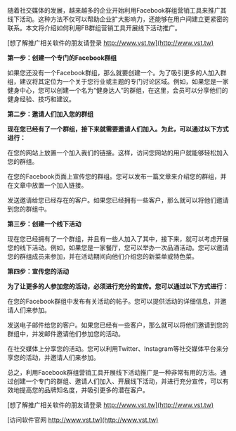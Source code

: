 随着社交媒体的发展，越来越多的企业开始利用Facebook群组营销工具来推广其线下活动。这种方法不仅可以帮助企业扩大影响力，还能够在用户间建立更紧密的联系。本文将介绍如何利用FB群组营销工具开展线下活动推广。

[想了解推广相关软件的朋友请登录 http://www.vst.tw](http://www.vst.tw)

**第一步：创建一个专门的Facebook群组**

如果您还没有一个Facebook群组，那么就要创建一个。为了吸引更多的人加入群组，建议将其定位为一个关于您行业或主题的专门讨论区域。例如，如果您是一家健身中心，您可以创建一个名为“健身达人”的群组，在这里，会员可以分享他们的健身经验、技巧和建议。

**第二步：邀请人们加入您的群组**

**现在您已经有了一个群组，接下来就需要邀请人们加入。为此，可以通过以下方式进行：**

在您的网站上放置一个加入我们的链接。这样，访问您网站的用户就能够轻松加入您的群组。

在您的Facebook页面上宣传您的群组。您可以发布一篇文章来介绍您的群组，并在文章中放置一个加入链接。

发送邀请给您已经存在的客户。如果您已经拥有一些客户，那么就可以将他们邀请到您的群组中。

**第三步：创建一个线下活动**

现在您已经拥有了一个群组，并且有一些人加入了其中，接下来，就可以考虑开展您的线下活动。例如，如果您是一家餐厅，您可以举办一次品酒活动。您可以邀请您的群组成员来参加，并在活动期间向他们介绍您的新菜单或特色菜。

**第四步：宣传您的活动**

**为了让更多的人参加您的活动，必须进行充分的宣传。您可以通过以下方式进行：**

在您的Facebook群组中发布有关活动的帖子。您可以提供活动的详细信息，并邀请人们来参加。

发送电子邮件给您的客户。如果您已经有一些客户，那么就可以将他们邀请到您的群组中，并发邮件邀请他们参加您的活动。

在社交媒体上分享您的活动。您可以利用Twitter、Instagram等社交媒体平台来分享您的活动，并邀请人们来参加。

总之，利用Facebook群组营销工具开展线下活动推广是一种非常有用的方法。通过创建一个专门的群组、邀请人们加入、开展线下活动，并进行充分宣传，可以有效地提高您的品牌知名度，并吸引更多的潜在客户。

[想了解推广相关软件的朋友请登录 http://www.vst.tw](http://www.vst.tw)


[访问软件官网 http://www.vst.tw](http://www.vst.tw)
